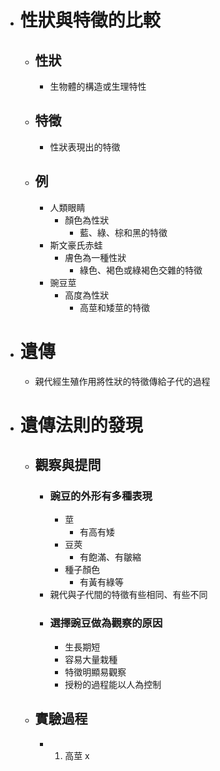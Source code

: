 - # 性狀與特徵的比較
	- ## 性狀
		- 生物體的構造或生理特性
	- ## 特徵
		- 性狀表現出的特徵
	- ## 例
		- 人類眼睛
			- 顏色為性狀
				- 藍、綠、棕和黑的特徵
		- 斯文豪氏赤蛙
			- 膚色為一種性狀
				- 綠色、褐色或綠褐色交雜的特徵
		- 豌豆莖
			- 高度為性狀
				- 高莖和矮莖的特徵
- # 遺傳
	- 親代經生殖作用將性狀的特徵傳給子代的過程
- # 遺傳法則的發現
	- ## 觀察與提問
		- ### 豌豆的外形有多種表現
			- 莖
				- 有高有矮
			- 豆莢
				- 有飽滿、有皺縮
			- 種子顏色
				- 有黃有綠等
		- 親代與子代間的特徵有些相同、有些不同
		- ### 選擇豌豆做為觀察的原因
			- 生長期短
			- 容易大量栽種
			- 特徵明顯易觀察
			- 授粉的過程能以人為控制
	- ## 實驗過程
		- 1. 高莖 x